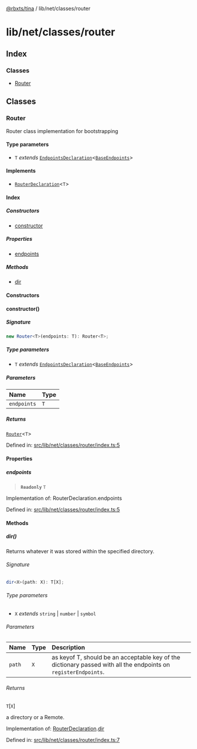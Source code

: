 [@rbxts/tina](modules.md) / lib/net/classes/router

# lib/net/classes/router

## Index

### Classes

- [Router](lib_net_classes_router.md#router)

## Classes

### Router

Router class implementation for bootstrapping

#### Type parameters

- `T` _extends_ [`EndpointsDeclaration`](lib_net_types.md#endpointsdeclaration)\<[`BaseEndpoints`](lib_net_types.md#baseendpoints)\>

#### Implements

- [`RouterDeclaration`](lib_net_classes_router_types.md#routerdeclaration)\<`T`\>

#### Index

##### Constructors

- [constructor](lib_net_classes_router.md#constructor)

##### Properties

- [endpoints](lib_net_classes_router.md#endpoints)

##### Methods

- [dir](lib_net_classes_router.md#dir)

#### Constructors

#### constructor()

##### Signature

```ts
new Router<T>(endpoints: T): Router<T>;
```

##### Type parameters

- `T` _extends_ [`EndpointsDeclaration`](lib_net_types.md#endpointsdeclaration)\<[`BaseEndpoints`](lib_net_types.md#baseendpoints)\>

##### Parameters

| Name        | Type |
| :---------- | :--- |
| `endpoints` | `T`  |

##### Returns

[`Router`](lib_net_classes_router.md#router)\<`T`\>

Defined in: [src/lib/net/classes/router/index.ts:5](https://github.com/AetherInteractiveLtd/Tina/blob/7f2c41e/src/lib/net/classes/router/index.ts#L5)

#### Properties

##### endpoints

> **`Readonly`** `T`

Implementation of: RouterDeclaration.endpoints

Defined in: [src/lib/net/classes/router/index.ts:5](https://github.com/AetherInteractiveLtd/Tina/blob/7f2c41e/src/lib/net/classes/router/index.ts#L5)

#### Methods

##### dir()

Returns whatever it was stored within the specified directory.

###### Signature

```ts
dir<X>(path: X): T[X];
```

###### Type parameters

- `X` _extends_ `string` \| `number` \| `symbol`

###### Parameters

| Name   | Type | Description                                                                                                     |
| :----- | :--- | :-------------------------------------------------------------------------------------------------------------- |
| `path` | `X`  | as keyof T, should be an acceptable key of the dictionary passed with all the endpoints on `registerEndpoints`. |

###### Returns

`T`[`X`]

a directory or a Remote.

Implementation of: [RouterDeclaration](lib_net_classes_router_types.md#routerdeclaration).[dir](lib_net_classes_router_types.md#dir)

Defined in: [src/lib/net/classes/router/index.ts:7](https://github.com/AetherInteractiveLtd/Tina/blob/7f2c41e/src/lib/net/classes/router/index.ts#L7)

